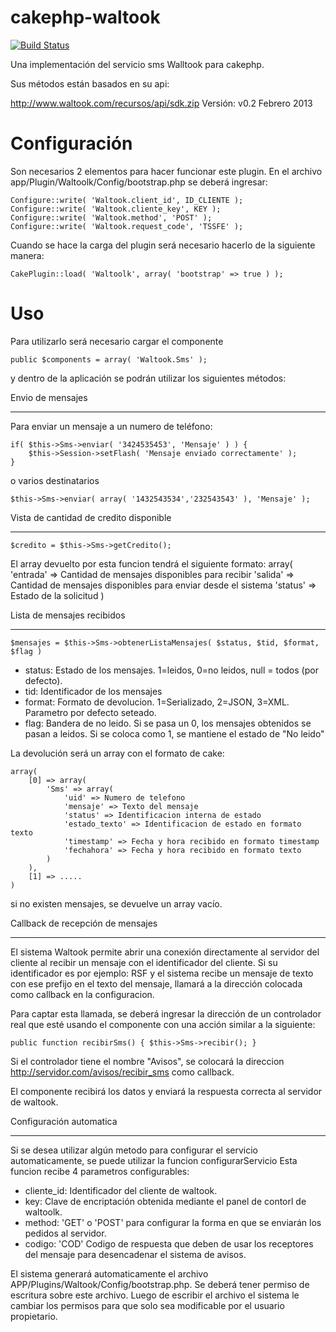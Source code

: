 cakephp-waltook
===============
[![Build Status](https://travis-ci.org/tranfuga25s/cakephp-waltook.png?branch=master)](https://travis-ci.org/tranfuga25s/cakephp-waltook)

Una implementación del servicio sms Walltook para cakephp.

Sus métodos están basados en su api:

http://www.waltook.com/recursos/api/sdk.zip
Versión: v0.2 Febrero 2013

Configuración
=============

Son necesarios 2 elementos para hacer funcionar este plugin. En el archivo app/Plugin/Waltoolk/Config/bootstrap.php
se deberá ingresar:

```
Configure::write( 'Waltook.client_id', ID_CLIENTE );
Configure::write( 'Waltook.cliente_key', KEY );
Configure::write( 'Waltook.method', 'POST' );
Configure::write( 'Waltook.request_code', 'TSSFE' );
```

Cuando se hace la carga del plugin será necesario hacerlo de la siguiente manera:

```
CakePlugin::load( 'Waltoolk', array( 'bootstrap' => true ) );
```

Uso
===

Para utilizarlo será necesario cargar el componente

```
public $components = array( 'Waltook.Sms' );
```

y dentro de la aplicación se podrán utilizar los siguientes métodos:

Envio de mensajes
----- -- --------

Para enviar un mensaje a un numero de teléfono:
```
if( $this->Sms->enviar( '3424535453', 'Mensaje' ) ) {
	$this->Session->setFlash( 'Mensaje enviado correctamente' );
}
```

o varios destinatarios

```
$this->Sms->enviar( array( '1432543534','232543543' ), 'Mensaje' );
```

Vista de cantidad de credito disponible
----- -- -------- -- ------- ----------

```
$credito = $this->Sms->getCredito();
```

El array devuelto por esta funcion tendrá el siguiente formato:
array(
	'entrada' => Cantidad de mensajes disponibles para recibir
	'salida' => Cantidad de mensajes disponibles para enviar desde el sistema
	'status' => Estado de la solicitud
)

Lista de mensajes recibidos
----- -- -------- ---------

```
$mensajes = $this->Sms->obtenerListaMensajes( $status, $tid, $format, $flag )
```

* status: Estado de los mensajes. 1=leidos, 0=no leidos, null = todos (por defecto).
* tid: Identificador de los mensajes
* format: Formato de devolucion. 1=Serializado, 2=JSON, 3=XML. Parametro por defecto seteado.
* flag: Bandera de no leido. Si se pasa un 0, los mensajes obtenidos se pasan a leidos. Si se coloca como 1, se mantiene el estado de "No leido"

La devolución será un array con el formato de cake:

```
array(
    [0] => array(
        'Sms' => array(
            'uid' => Numero de telefono
            'mensaje' => Texto del mensaje
            'status' => Identificacion interna de estado
            'estado_texto' => Identificacion de estado en formato texto
            'timestamp' => Fecha y hora recibido en formato timestamp
            'fechahora' => Fecha y hora recibido en formato texto
        )
    ),
    [1] => .....
)
```

si no existen mensajes, se devuelve un array vacío.

Callback de recepción de mensajes
-------- -- --------- -- --------

El sistema Waltook permite abrir una conexión directamente al servidor del cliente al recibir un mensaje con el identificador del cliente.
Si su identificador es por ejemplo: RSF y el sistema recibe un mensaje de texto con ese prefijo en el texto del mensaje, llamará a la dirección colocada como callback en la configuracion.

Para captar esta llamada, se deberá ingresar la dirección de un controlador real que esté usando el componente con una acción similar a la siguiente:

```
public function recibirSms() { $this->Sms->recibir(); }
```

Si el controlador tiene el nombre "Avisos", se colocará la direccion http://servidor.com/avisos/recibir_sms como callback.

El componente recibirá los datos y enviará la respuesta correcta al servidor de waltook.

Configuración automatica
------------- ----------

Si se desea utilizar algún metodo para configurar el servicio automaticamente, se puede utilizar la funcion configurarServicio
Esta funcion recibe 4 parametros configurables:
* cliente_id: Identificador del cliente de waltook.
* key: Clave de encriptación obtenida mediante el panel de contorl de waltoolk.
* method: 'GET' o 'POST' para configurar la forma en que se enviarán los pedidos al servidor.
* codigo: 'COD' Codigo de respuesta que deben de usar los receptores del mensaje para desencadenar el sistema de avisos.

El sistema generará automaticamente el archivo APP/Plugins/Waltook/Config/bootstrap.php.
Se deberá tener permiso de escritura sobre este archivo. Luego de escribir el archivo el sistema le cambiar los permisos para que solo sea modificable por el usuario propietario.

